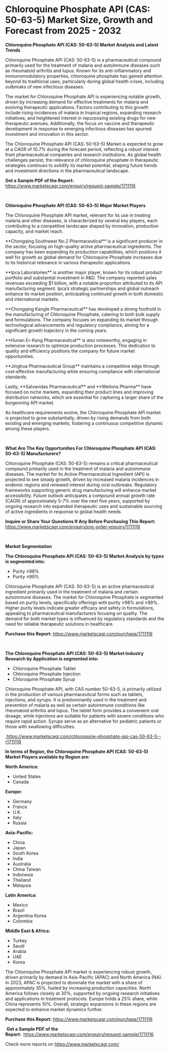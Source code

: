 <p><h1>Chloroquine Phosphate API (CAS: 50-63-5) Market Size, Growth and Forecast from 2025 - 2032</h1></p><p><strong>Chloroquine Phosphate API (CAS: 50-63-5) Market Analysis and Latest Trends</strong></p>
<p><p>Chloroquine Phosphate API (CAS: 50-63-5) is a pharmaceutical compound primarily used for the treatment of malaria and autoimmune diseases such as rheumatoid arthritis and lupus. Known for its anti-inflammatory and immunomodulatory properties, chloroquine phosphate has gained attention beyond its traditional uses, particularly during global health crises, including outbreaks of new infectious diseases.</p><p>The market for Chloroquine Phosphate API is experiencing notable growth, driven by increasing demand for effective treatments for malaria and evolving therapeutic applications. Factors contributing to this growth include rising incidences of malaria in tropical regions, expanding research initiatives, and heightened interest in repurposing existing drugs for new therapeutic avenues. Additionally, the focus on vaccine and therapeutic development in response to emerging infectious diseases has spurred investment and innovation in this sector.</p><p>The Chloroquine Phosphate API (CAS: 50-63-5) Market is expected to grow at a CAGR of 10.7% during the forecast period, reflecting a robust interest from pharmaceutical companies and research institutions. As global health challenges persist, the relevance of chloroquine phosphate in therapeutic strategies continues to solidify its market potential, shaping future trends and investment directions in the pharmaceutical landscape.</p></p>
<p><strong>Get a Sample PDF of the Report:&nbsp;</strong> <a href="https://www.marketscagr.com/enquiry/request-sample/1711116?utm_campaign=3127&utm_medium=2&utm_source=Github&utm_content=ia&utm_term=27032025&utm_id=chloroquine-phosphate-api-cas-50-63-5">https://www.marketscagr.com/enquiry/request-sample/1711116</a></p>
<p>&nbsp;</p>
<p><strong>Chloroquine Phosphate API (CAS: 50-63-5) Major Market Players</strong></p>
<p><p>The Chloroquine Phosphate API market, relevant for its use in treating malaria and other diseases, is characterized by several key players, each contributing to a competitive landscape shaped by innovation, production capacity, and market reach.</p><p>**Chongqing Southwest No.2 Pharmaceutical** is a significant producer in the sector, focusing on high-quality active pharmaceutical ingredients. The company has been expanding its production capabilities, which positions it well for growth as global demand for Chloroquine Phosphate increases due to its historical relevance in various therapeutic applications. </p><p>**Ipca Laboratories** is another major player, known for its robust product portfolio and substantial investment in R&D. The company reported sales revenues exceeding $1 billion, with a notable proportion attributed to its API manufacturing segment. Ipca’s strategic partnerships and global outreach enhance its market position, anticipating continued growth in both domestic and international markets.</p><p>**Chongqing Kangle Pharmaceutical** has developed a strong foothold in the manufacturing of Chloroquine Phosphate, catering to both bulk supply and formulations. The company focuses on expanding its market through technological advancements and regulatory compliance, aiming for a significant growth trajectory in the coming years.</p><p>**Hunan Er-Kang Pharmaceutical** is also noteworthy, engaging in extensive research to optimize production processes. This dedication to quality and efficiency positions the company for future market opportunities.</p><p>**Jinghua Pharmaceutical Group** maintains a competitive edge through cost-effective manufacturing while ensuring compliance with international standards.</p><p>Lastly, **Salvavidas Pharmaceutical** and **Wellona Pharma** have focused on niche markets, expanding their product lines and improving distribution networks, which are essential for capturing a larger share of the burgeoning API market.</p><p>As healthcare requirements evolve, the Chloroquine Phosphate API market is projected to grow substantially, driven by rising demands from both existing and emerging markets, fostering a continuous competitive dynamic among these players.</p></p>
<p>&nbsp;</p>
<p><strong>What Are The Key Opportunities For Chloroquine Phosphate API (CAS: 50-63-5) Manufacturers?</strong></p>
<p><p>Chloroquine Phosphate (CAS: 50-63-5) remains a critical pharmaceutical compound primarily used in the treatment of malaria and autoimmune diseases. The market for its Active Pharmaceutical Ingredient (API) is projected to see steady growth, driven by increased malaria incidences in endemic regions and renewed interest during viral outbreaks. Regulatory frameworks supporting generic drug manufacturing will enhance market accessibility. Future outlook anticipates a compound annual growth rate (CAGR) of approximately 5-7% over the next five years, supported by ongoing research into expanded therapeutic uses and sustainable sourcing of active ingredients in response to global health needs.</p></p>
<p><strong>Inquire or Share Your Questions If Any Before Purchasing This Report:</strong> <a href="https://www.marketscagr.com/enquiry/pre-order-enquiry/1711116?utm_campaign=3127&utm_medium=2&utm_source=Github&utm_content=ia&utm_term=27032025&utm_id=chloroquine-phosphate-api-cas-50-63-5">https://www.marketscagr.com/enquiry/pre-order-enquiry/1711116</a></p>
<p>&nbsp;</p>
<p><strong>Market Segmentation</strong></p>
<p><strong>The Chloroquine Phosphate API (CAS: 50-63-5) Market Analysis by types is segmented into:</strong></p>
<p><ul><li>Purity ≥98%</li><li>Purity ≥99%</li></ul></p>
<p><p>Chloroquine Phosphate API (CAS: 50-63-5) is an active pharmaceutical ingredient primarily used in the treatment of malaria and certain autoimmune diseases. The market for Chloroquine Phosphate is segmented based on purity levels, specifically offerings with purity ≥98% and ≥99%. Higher purity levels indicate greater efficacy and safety in formulations, appealing to pharmaceutical manufacturers focusing on quality. The demand for both market types is influenced by regulatory standards and the need for reliable therapeutic solutions in healthcare.</p></p>
<p><strong>Purchase this Report:&nbsp;</strong><a href="https://www.marketscagr.com/purchase/1711116?utm_campaign=3127&utm_medium=2&utm_source=Github&utm_content=ia&utm_term=27032025&utm_id=chloroquine-phosphate-api-cas-50-63-5">https://www.marketscagr.com/purchase/1711116</a></p>
<p>&nbsp;</p>
<p><strong>The Chloroquine Phosphate API (CAS: 50-63-5) Market Industry Research by Application is segmented into:</strong></p>
<p><ul><li>Chloroquine Phosphate Tablet</li><li>Chloroquine Phosphate Injection</li><li>Chloroquine Phosphate Syrup</li></ul></p>
<p><p>Chloroquine Phosphate API, with CAS number 50-63-5, is primarily utilized in the production of various pharmaceutical forms such as tablets, injections, and syrups. It is predominantly used in the treatment and prevention of malaria as well as certain autoimmune conditions like rheumatoid arthritis and lupus. The tablet form provides a convenient oral dosage, while injections are suitable for patients with severe conditions who require rapid action. Syrups serve as an alternative for pediatric patients or those with swallowing difficulties.</p></p>
<p><a href="https://www.marketscagr.com/chloroquine-phosphate-api-cas-50-63-5--r1711116?utm_campaign=3127&utm_medium=2&utm_source=Github&utm_content=ia&utm_term=27032025&utm_id=chloroquine-phosphate-api-cas-50-63-5">&nbsp;https://www.marketscagr.com/chloroquine-phosphate-api-cas-50-63-5--r1711116</a></p>
<p><strong>In terms of Region, the Chloroquine Phosphate API (CAS: 50-63-5) Market Players available by Region are:</strong></p>
<p>
    <p> <strong> North America: </strong>
        <ul>
            <li>United States</li>
            <li>Canada</li>
        </ul>
        </p> 
    <p> <strong> Europe: </strong>
        <ul>
            <li>Germany</li>
            <li>France</li>
            <li>U.K.</li>
            <li>Italy</li>
            <li>Russia</li>
        </ul>
        </p> 
    <p> <strong> Asia-Pacific: </strong>
        <ul>
            <li>China</li>
            <li>Japan</li>
            <li>South Korea</li>
            <li>India</li>
            <li>Australia</li>
            <li>China Taiwan</li>
            <li>Indonesia</li>
            <li>Thailand</li>
            <li>Malaysia</li>
        </ul>
        </p> 
    <p> <strong> Latin America: </strong>
        <ul>
            <li>Mexico</li>
            <li>Brazil</li>
            <li>Argentina Korea</li>
            <li>Colombia</li>
        </ul>
        </p> 
    <p> <strong> Middle East & Africa: </strong>
        <ul>
            <li>Turkey</li>
            <li>Saudi</li>
            <li>Arabia</li>
            <li>UAE</li>
            <li>Korea</li>
        </ul>
    </p>
    </p>
<p><p>The Chloroquine Phosphate API market is experiencing robust growth, driven primarily by demand in Asia-Pacific (APAC) and North America (NA). In 2023, APAC is projected to dominate the market with a share of approximately 35%, fueled by increasing production capacities. North America follows closely at 30%, supported by ongoing research initiatives and applications in treatment protocols. Europe holds a 25% share, while China represents 10%. Overall, strategic expansions in these regions are expected to enhance market dynamics further.</p></p>
<p><strong>Purchase this Report: </strong><a href="https://www.marketscagr.com/purchase/1711116?utm_campaign=3127&utm_medium=2&utm_source=Github&utm_content=ia&utm_term=27032025&utm_id=chloroquine-phosphate-api-cas-50-63-5">https://www.marketscagr.com/purchase/1711116</a></p>
<p>&nbsp;<strong>Get a Sample PDF of the Report:&nbsp;&nbsp;</strong><a href="https://www.marketscagr.com/enquiry/request-sample/1711116?utm_campaign=3127&utm_medium=2&utm_source=Github&utm_content=ia&utm_term=27032025&utm_id=chloroquine-phosphate-api-cas-50-63-5">https://www.marketscagr.com/enquiry/request-sample/1711116</a></p>
<p><strong></strong></p>
<p>Check more reports on <a href="https://www.marketscagr.com/?utm_campaign=3127&utm_medium=2&utm_source=Github&utm_content=ia&utm_term=27032025&utm_id=chloroquine-phosphate-api-cas-50-63-5">https://www.marketscagr.com/</a></p>